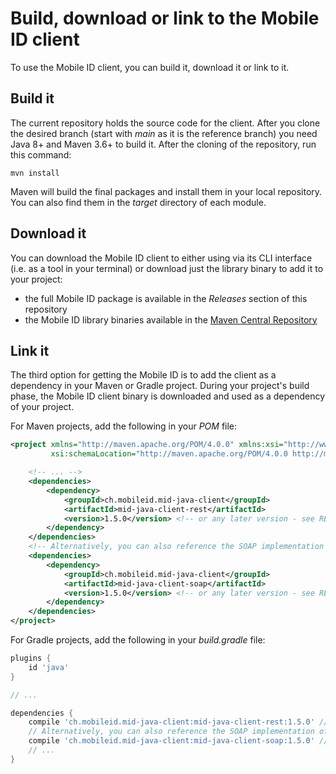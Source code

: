 # Build, download or link to the Mobile ID client

To use the Mobile ID client, you can build it, download it or link to it.

## Build it

The current repository holds the source code for the client. After you clone the desired branch (start with _main_ as it is the 
reference branch) you need Java 8+ and Maven 3.6+ to build it. After the cloning of the repository, run this command:

```shell
mvn install
```

Maven will build the final packages and install them in your local repository. You can also find them in the _target_ directory of 
each module.

## Download it

You can download the Mobile ID client to either using via its CLI interface (i.e. as a tool in your terminal) or download just the 
library binary to add it to your project:

- the full Mobile ID package is available in the _Releases_ section of this repository
- the Mobile ID library binaries available in the [Maven Central Repository](https://search.maven.org/search?q=ch.mobileid)

## Link it

The third option for getting the Mobile ID is to add the client as a dependency in your Maven or Gradle project. 
During your project's build phase, the Mobile ID client binary is downloaded and used as a dependency of your project. 

For Maven projects, add the following in your _POM_ file:
```xml
<project xmlns="http://maven.apache.org/POM/4.0.0" xmlns:xsi="http://www.w3.org/2001/XMLSchema-instance"
         xsi:schemaLocation="http://maven.apache.org/POM/4.0.0 http://maven.apache.org/xsd/maven-4.0.0.xsd">

    <!-- ... -->
    <dependencies>
        <dependency>
            <groupId>ch.mobileid.mid-java-client</groupId>
            <artifactId>mid-java-client-rest</artifactId>
            <version>1.5.0</version> <!-- or any later version - see README.md in the repository's root -->
        </dependency>
    </dependencies>
    <!-- Alternatively, you can also reference the SOAP implementation of the client; adding both of them does not make much sense -->
    <dependencies>
        <dependency>
            <groupId>ch.mobileid.mid-java-client</groupId>
            <artifactId>mid-java-client-soap</artifactId>
            <version>1.5.0</version> <!-- or any later version - see README.md in the repository's root -->
        </dependency>
    </dependencies>
</project>
```

For Gradle projects, add the following in your _build.gradle_ file:
```groovy
plugins {
    id 'java'
}

// ...

dependencies {
    compile 'ch.mobileid.mid-java-client:mid-java-client-rest:1.5.0' // or any later version - see README.md in the repository's root
    // Alternatively, you can also reference the SOAP implementation of the client; adding both of them does not make much sense
    compile 'ch.mobileid.mid-java-client:mid-java-client-soap:1.5.0' // or any later version - see README.md in the repository's root
    // ...
}
```
